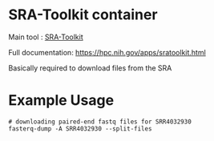 # SRA-Toolkit container

Main tool : [SRA-Toolkit](https://github.com/ncbi/sra-tools)

Full documentation: https://hpc.nih.gov/apps/sratoolkit.html

Basically required to download files from the SRA

# Example Usage

```
# downloading paired-end fastq files for SRR4032930
fasterq-dump -A SRR4032930 --split-files
```
